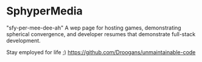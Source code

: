 # SphyperMedia
"sfy-per-mee-dee-ah"
A wep page for hosting games, demonstrating spherical convergence, and developer resumes that demonstrate full-stack development.

Stay employed for life ;)
https://github.com/Droogans/unmaintainable-code
